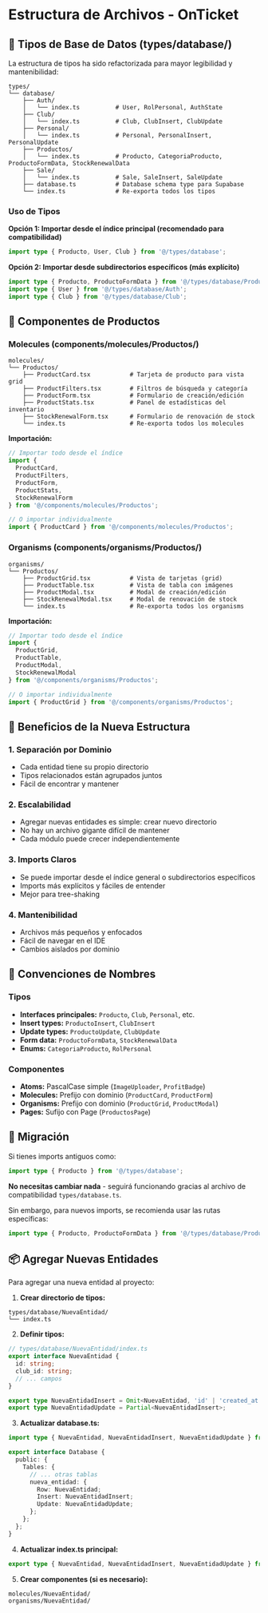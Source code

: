 # Estructura de Archivos - OnTicket

## 📁 Tipos de Base de Datos (types/database/)

La estructura de tipos ha sido refactorizada para mayor legibilidad y mantenibilidad:

```
types/
└── database/
    ├── Auth/
    │   └── index.ts          # User, RolPersonal, AuthState
    ├── Club/
    │   └── index.ts          # Club, ClubInsert, ClubUpdate
    ├── Personal/
    │   └── index.ts          # Personal, PersonalInsert, PersonalUpdate
    ├── Productos/
    │   └── index.ts          # Producto, CategoriaProducto, ProductoFormData, StockRenewalData
    ├── Sale/
    │   └── index.ts          # Sale, SaleInsert, SaleUpdate
    ├── database.ts           # Database schema type para Supabase
    └── index.ts              # Re-exporta todos los tipos
```

### Uso de Tipos

**Opción 1: Importar desde el índice principal (recomendado para compatibilidad)**
```typescript
import type { Producto, User, Club } from '@/types/database';
```

**Opción 2: Importar desde subdirectorios específicos (más explícito)**
```typescript
import type { Producto, ProductoFormData } from '@/types/database/Productos';
import type { User } from '@/types/database/Auth';
import type { Club } from '@/types/database/Club';
```

## 🧩 Componentes de Productos

### Molecules (components/molecules/Productos/)

```
molecules/
└── Productos/
    ├── ProductCard.tsx           # Tarjeta de producto para vista grid
    ├── ProductFilters.tsx        # Filtros de búsqueda y categoría
    ├── ProductForm.tsx           # Formulario de creación/edición
    ├── ProductStats.tsx          # Panel de estadísticas del inventario
    ├── StockRenewalForm.tsx      # Formulario de renovación de stock
    └── index.ts                  # Re-exporta todos los molecules
```

**Importación:**
```typescript
// Importar todo desde el índice
import {
  ProductCard,
  ProductFilters,
  ProductForm,
  ProductStats,
  StockRenewalForm
} from '@/components/molecules/Productos';

// O importar individualmente
import { ProductCard } from '@/components/molecules/Productos';
```

### Organisms (components/organisms/Productos/)

```
organisms/
└── Productos/
    ├── ProductGrid.tsx           # Vista de tarjetas (grid)
    ├── ProductTable.tsx          # Vista de tabla con imágenes
    ├── ProductModal.tsx          # Modal de creación/edición
    ├── StockRenewalModal.tsx     # Modal de renovación de stock
    └── index.ts                  # Re-exporta todos los organisms
```

**Importación:**
```typescript
// Importar todo desde el índice
import {
  ProductGrid,
  ProductTable,
  ProductModal,
  StockRenewalModal
} from '@/components/organisms/Productos';

// O importar individualmente
import { ProductGrid } from '@/components/organisms/Productos';
```

## 🎯 Beneficios de la Nueva Estructura

### 1. **Separación por Dominio**
- Cada entidad tiene su propio directorio
- Tipos relacionados están agrupados juntos
- Fácil de encontrar y mantener

### 2. **Escalabilidad**
- Agregar nuevas entidades es simple: crear nuevo directorio
- No hay un archivo gigante difícil de mantener
- Cada módulo puede crecer independientemente

### 3. **Imports Claros**
- Se puede importar desde el índice general o subdirectorios específicos
- Imports más explícitos y fáciles de entender
- Mejor para tree-shaking

### 4. **Mantenibilidad**
- Archivos más pequeños y enfocados
- Fácil de navegar en el IDE
- Cambios aislados por dominio

## 📝 Convenciones de Nombres

### Tipos
- **Interfaces principales:** `Producto`, `Club`, `Personal`, etc.
- **Insert types:** `ProductoInsert`, `ClubInsert`
- **Update types:** `ProductoUpdate`, `ClubUpdate`
- **Form data:** `ProductoFormData`, `StockRenewalData`
- **Enums:** `CategoriaProducto`, `RolPersonal`

### Componentes
- **Atoms:** PascalCase simple (`ImageUploader`, `ProfitBadge`)
- **Molecules:** Prefijo con dominio (`ProductCard`, `ProductForm`)
- **Organisms:** Prefijo con dominio (`ProductGrid`, `ProductModal`)
- **Pages:** Sufijo con Page (`ProductosPage`)

## 🔄 Migración

Si tienes imports antiguos como:
```typescript
import type { Producto } from '@/types/database';
```

**No necesitas cambiar nada** - seguirá funcionando gracias al archivo de compatibilidad `types/database.ts`.

Sin embargo, para nuevos imports, se recomienda usar las rutas específicas:
```typescript
import type { Producto, ProductoFormData } from '@/types/database/Productos';
```

## 📦 Agregar Nuevas Entidades

Para agregar una nueva entidad al proyecto:

1. **Crear directorio de tipos:**
```
types/database/NuevaEntidad/
└── index.ts
```

2. **Definir tipos:**
```typescript
// types/database/NuevaEntidad/index.ts
export interface NuevaEntidad {
  id: string;
  club_id: string;
  // ... campos
}

export type NuevaEntidadInsert = Omit<NuevaEntidad, 'id' | 'created_at'>;
export type NuevaEntidadUpdate = Partial<NuevaEntidadInsert>;
```

3. **Actualizar database.ts:**
```typescript
import type { NuevaEntidad, NuevaEntidadInsert, NuevaEntidadUpdate } from './NuevaEntidad';

export interface Database {
  public: {
    Tables: {
      // ... otras tablas
      nueva_entidad: {
        Row: NuevaEntidad;
        Insert: NuevaEntidadInsert;
        Update: NuevaEntidadUpdate;
      };
    };
  };
}
```

4. **Actualizar index.ts principal:**
```typescript
export type { NuevaEntidad, NuevaEntidadInsert, NuevaEntidadUpdate } from './NuevaEntidad';
```

5. **Crear componentes (si es necesario):**
```
molecules/NuevaEntidad/
organisms/NuevaEntidad/
```
